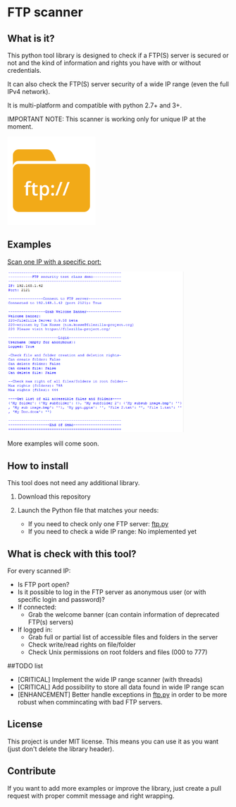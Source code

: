 # FTP scanner

## What is it?

This python tool library is designed to check if a FTP(S) server is secured or not
and the kind of information and rights you have with or without credentials.

It can also check the FTP(S) server security of a wide IP range (even the full IPv4 network).

It is multi-platform and compatible with python 2.7+ and 3+.

IMPORTANT NOTE: This scanner is working only for unique IP at the moment.


<img src="ftp.png" width="200">


## Examples

<a target="_blank" href="https://github.com/QuentinCG/FTP-Security-Scanner/blob/master/utils/ftp.py">Scan one IP with a specific port:</a>

<img src="example_one_ip.png" width="400">


More examples will come soon.


## How to install

This tool does not need any additional library.

1) Download this repository

2) Launch the Python file that matches your needs:
   - If you need to check only one FTP server: <a target="_blank" href="https://github.com/QuentinCG/FTP-Security-Scanner/blob/master/utils/ftp.py">ftp.py</a>
   - If you need to check a wide IP range: No implemented yet


## What is check with this tool?

For every scanned IP:
 - Is FTP port open?
 - Is it possible to log in the FTP server as anonymous user (or with specific login and password)?
 - If connected:
   * Grab the welcome banner (can contain information of deprecated FTP(s) servers)
 - If logged in:
   * Grab full or partial list of accessible files and folders in the server
   * Check write/read rights on file/folder
   * Check Unix permissions on root folders and files (000 to 777)


##TODO list

  - [CRITICAL] Implement the wide IP range scanner (with threads)
  - [CRITICAL] Add possibility to store all data found in wide IP range scan
  - [ENHANCEMENT] Better handle exceptions in <a target="_blank" href="https://github.com/QuentinCG/FTP-Security-Scanner/blob/master/utils/ftp.py">ftp.py</a> in order to be more robust when commincating with bad FTP servers.


## License

This project is under MIT license. This means you can use it as you want (just don't delete the library header).


## Contribute

If you want to add more examples or improve the library, just create a pull request with proper commit message and right wrapping.
